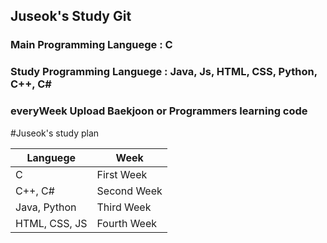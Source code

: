 ## Juseok's Study Git

### Main Programming Languege : C
### Study Programming Languege : Java, Js, HTML, CSS, Python, C++, C#

### everyWeek Upload Baekjoon or Programmers learning code


#Juseok's study plan

| Languege | Week |
|----------|------|
| C | First Week |
| C++, C# | Second Week |
| Java, Python | Third Week |
| HTML, CSS, JS | Fourth Week |
<!--
**JuseokOh0907/JuseokOh0907** is a ✨ _special_ ✨ repository because its `README.md` (this file) appears on your GitHub profile.

Here are some ideas to get you started:

- 🔭 I’m currently working on ...
- 🌱 I’m currently learning ...
- 👯 I’m looking to collaborate on ...
- 🤔 I’m looking for help with ...
- 💬 Ask me about ...
- 📫 How to reach me: ...
- 😄 Pronouns: ...
- ⚡ Fun fact: ...
-->
